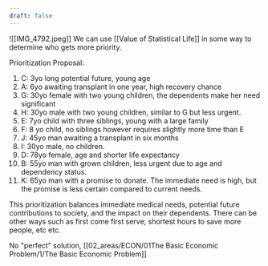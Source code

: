 ```yaml
---
draft: false
---
```

![[IMG_4792.jpeg]]
We can use [[Value of Statistical Life]] in some way to determine who gets more priority.

Prioritization Proposal:

1. C: 3yo long potential future, young age
2. A: 6yo awaiting transplant in one year, high recovery chance
3. G: 30yo female with two young children, the dependents make her need significant
4. H: 30yo male with two young children, similar to G but less urgent.
5. E: 7yo child with three siblings, young with a large family
6. F: 8 yo child, no siblings however requires slightly more time than E
7. J: 45yo man awaiting a transplant in six months
8. I: 30yo male, no children.
9. D: 78yo female, age and shorter life expectancy
10. B: 55yo man with grown children, less urgent due to age and dependency status.
11. K: 65yo man with a promise to donate. The immediate need is high, but the promise is less certain compared to current needs.

This prioritization balances immediate medical needs, potential future contributions to society, and the impact on their dependents.
There can be other ways such as first come first serve, shortest hours to save more people, etc etc.

No "perfect" solution, [[02_areas/ECON/01The Basic Economic Problem/1/The Basic Economic Problem]]